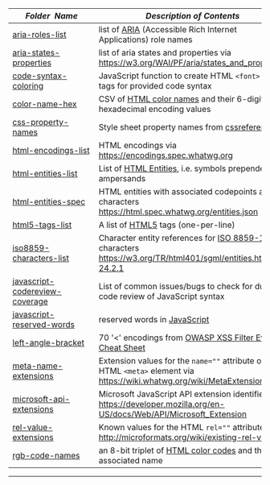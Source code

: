 |&nbsp;&nbsp;&nbsp;&nbsp;&nbsp;&nbsp;_Folder&nbsp;&nbsp;Name_&nbsp;&nbsp;&nbsp;&nbsp;&nbsp;&nbsp;| _Description of Contents_
|:--------------------|--------------------------------------------------------------------------------------------------------------------------------------------------------
| [aria-roles-list](aria-roles-list.txt) |  list of [ARIA](https://w3.org/WAI/intro/aria) (Accessible Rich Internet Applications) role names 
| [aria-states-properties](aria-states-properties.txt) |  list of aria states and properties via <https://w3.org/WAI/PF/aria/states_and_properties>  
| [code-syntax-coloring](code-syntax-coloring.js) |  JavaScript function to create HTML `<font>` color tags for provided code syntax  
| [color-name-hex](color-name-hex.csv) |  CSV of [HTML color names](https://wikipedia.org/wiki/Web_colors#HTML_color_names) and their 6-digit hexadecimal encoding values 
| [css-property-names](css-property-names.txt) |  Style sheet property names from [cssreference.io](https://cssreference.io) 
| [html-encodings-list](html-encodings-list.json) |  HTML encodings via <https://encodings.spec.whatwg.org>  
| [html-entities-list](html-entities-list.html) |  List of [HTML Entities](https://wikipedia.org/wiki/List_of_XML_and_HTML_character_entity_references#Character_entity_references_in_HTML), i.e. symbols prepended by ampersands 
| [html-entities-spec](html-entities-spec.json) |  HTML entities with associated codepoints and characters <https://html.spec.whatwg.org/entities.json> 
| [html5-tags-list](html5-tags-list.txt) |  A list of [HTML5](https://wikipedia.org/wiki/HTML5) tags (one-per-line) 
| [iso8859-characters-list](iso8859-characters-list.txt) |  Character entity references for [ISO 8859-1](https://wikipedia.org/wiki/ISO/IEC_8859-1) characters <https://w3.org/TR/html401/sgml/entities.html#h-24.2.1> 
| [javascript-codereview-coverage](javascript-codereview-coverage.txt) |  List of common issues/bugs to check for during code review of JavaScript syntax  
| [javascript-reserved-words](javascript-reserved-words.txt) |  reserved words in [JavaScript](https://wikipedia.org/wiki/JavaScript) 
| [left-angle-bracket](left-angle-bracket.txt) |  70 '<' encodings from [OWASP XSS Filter Evasion Cheat Sheet](https://www.owasp.org/index.php/XSS_Filter_Evasion_Cheat_Sheet) 
| [meta-name-extensions](meta-name-extensions.txt) |  Extension values for the `name=""` attribute of the HTML `<meta>` element via <https://wiki.whatwg.org/wiki/MetaExtensions>  
| [microsoft-api-extensions](microsoft-api-extensions.txt) |  Microsoft JavaScript API extension identifiers via <https://developer.mozilla.org/en-US/docs/Web/API/Microsoft_Extension>  
| [rel-value-extensions](rel-value-extensions.txt) |  Known values for the HTML `rel=""` attribute via <http://microformats.org/wiki/existing-rel-values>  
| [rgb-code-names](rgb-code-names.txt) |  an 8-bit triplet of [HTML color codes](https://htmlcolorcodes.com) and the associated name 

* * *

